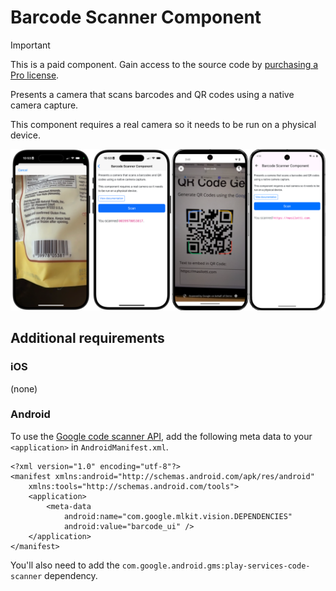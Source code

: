# Barcode Scanner Component

> [!IMPORTANT]
> This is a paid component. Gain access to the source code by [purchasing a Pro license](https://buy.stripe.com/fZeaF6bn9b9d4Pm14b).

Presents a camera that scans barcodes and QR codes using a native camera capture.

This component requires a real camera so it needs to be run on a physical device.

![Barcode Scanner Component examples](/resources/screenshots/barcode-scanner.png)

## Additional requirements

### iOS

(none)

### Android

To use the [Google code scanner API](https://developers.google.com/ml-kit/vision/barcode-scanning/code-scanner), add the following meta data to your `<application>` in `AndroidManifest.xml`.

```
<?xml version="1.0" encoding="utf-8"?>
<manifest xmlns:android="http://schemas.android.com/apk/res/android"
    xmlns:tools="http://schemas.android.com/tools">
    <application>
        <meta-data
            android:name="com.google.mlkit.vision.DEPENDENCIES"
            android:value="barcode_ui" />
    </application>
</manifest>
```

You'll also need to add the `com.google.android.gms:play-services-code-scanner` dependency.
